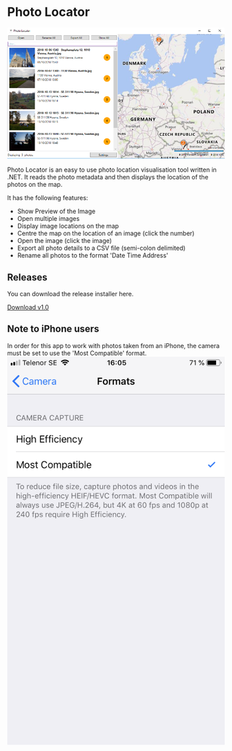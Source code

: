 # Photo Locator

![screenshot](https://github.com/mzbrau/photo-locator/blob/master/Screenshots/PhotoLocator.PNG)

Photo Locator is an easy to use photo location visualisation tool written in .NET.
It reads the photo metadata and then displays the location of the photos on the map.

It has the following features:
- Show Preview of the Image
- Open multiple images
- Display image locations on the map
- Centre the map on the location of an image (click the number)
- Open the image (click the image)
- Export all photo details to a CSV file (semi-colon delimited)
- Rename all photos to the format 'Date Time Address'

## Releases
You can download the release installer here.

[Download v1.0](https://github.com/mzbrau/photo-locator/raw/master/Releases/1.0/Photo%20Locator.msi)


## Note to iPhone users
In order for this app to work with photos taken from an iPhone, the camera must be set to use the 'Most Compatible' format.
![iphone](https://github.com/mzbrau/photo-locator/blob/master/Screenshots/iPhone.PNG)
